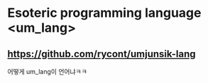 # Esoteric programming language <um_lang>

## https://github.com/rycont/umjunsik-lang

어떻게 um_lang이 언어냐ㅋㅋ
